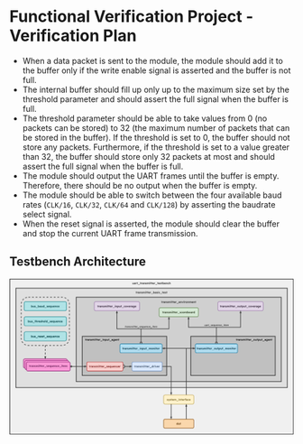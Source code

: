 # Functional Verification Project - Verification Plan

- When a data packet is sent to the module, the module should add it to the buffer only if the write enable signal is asserted and the buffer is not full.
- The internal buffer should fill up only up to the maximum size set by the threshold parameter and should assert the full signal when the buffer is full.
- The threshold parameter should be able to take values from 0 (no packets can be stored) to 32 (the maximum number of packets that can be stored in the buffer). If the threshold is set to 0, the buffer should not store any packets. Furthermore, if the threshold is set to a value greater than 32, the buffer should store only 32 packets at most and should assert the full signal when the buffer is full.
- The module should output the UART frames until the buffer is empty. Therefore, there should be no output when the buffer is empty.
- The module should be able to switch between the four available baud rates (`CLK/16`, `CLK/32`, `CLK/64` and `CLK/128`) by asserting the baudrate select signal.
- When the reset signal is asserted, the module should clear the buffer and stop the current UART frame transmission.

## Testbench Architecture

<picture>
  <source media="(prefers-color-scheme: dark)" srcset="img/tb-dark.svg">
  <source media="(prefers-color-scheme: light)" srcset="img/tb-light.svg">
  <img alt="Shows a diagram of the UVM testbench architecture." src="img/tb-light.svg">
</picture>
